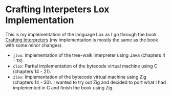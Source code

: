 # Crafting Interpeters Lox Implementation
This is my implementation of the language Lox as I go through the book [Crafting Interpreters](http://craftinginterpreters.com) (my implementation is mostly the same as the book with some minor changes).

* `jlox`: Implementation of the tree-walk interpreter using Java (chapters 4 - 13).
* `clox`: Partial implementation of the bytecode virtual machine using C (chapters 14 - 21).
* `zlox`: Implementation of the bytecode virtual machine using Zig (chapters 14 - 30). I wanted to try
out Zig and decided to port what I had implemented in C and finish the book using Zig.
